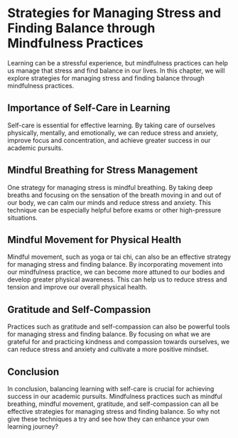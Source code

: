 Strategies for Managing Stress and Finding Balance through Mindfulness Practices
===============================================================================================================================

Learning can be a stressful experience, but mindfulness practices can help us manage that stress and find balance in our lives. In this chapter, we will explore strategies for managing stress and finding balance through mindfulness practices.

Importance of Self-Care in Learning
-----------------------------------

Self-care is essential for effective learning. By taking care of ourselves physically, mentally, and emotionally, we can reduce stress and anxiety, improve focus and concentration, and achieve greater success in our academic pursuits.

Mindful Breathing for Stress Management
---------------------------------------

One strategy for managing stress is mindful breathing. By taking deep breaths and focusing on the sensation of the breath moving in and out of our body, we can calm our minds and reduce stress and anxiety. This technique can be especially helpful before exams or other high-pressure situations.

Mindful Movement for Physical Health
------------------------------------

Mindful movement, such as yoga or tai chi, can also be an effective strategy for managing stress and finding balance. By incorporating movement into our mindfulness practice, we can become more attuned to our bodies and develop greater physical awareness. This can help us to reduce stress and tension and improve our overall physical health.

Gratitude and Self-Compassion
-----------------------------

Practices such as gratitude and self-compassion can also be powerful tools for managing stress and finding balance. By focusing on what we are grateful for and practicing kindness and compassion towards ourselves, we can reduce stress and anxiety and cultivate a more positive mindset.

Conclusion
----------

In conclusion, balancing learning with self-care is crucial for achieving success in our academic pursuits. Mindfulness practices such as mindful breathing, mindful movement, gratitude, and self-compassion can all be effective strategies for managing stress and finding balance. So why not give these techniques a try and see how they can enhance your own learning journey?
